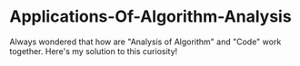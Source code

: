 # Applications-Of-Algorithm-Analysis
Always wondered that how are "Analysis of Algorithm" and "Code" work together. Here's my solution to this curiosity!
